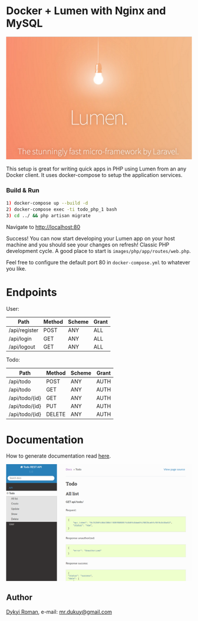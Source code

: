 # Docker + Lumen with Nginx and MySQL

![image](Lumen_splash.png)

This setup is great for writing quick apps in PHP using Lumen from an any Docker client. It uses docker-compose to setup the application services.

### Build & Run

```bash
1) docker-compose up --build -d
2) docker-compose exec -ti todo_php_1 bash
3) cd ../ && php artisan migrate
```
Navigate to [http://localhost:80](http://localhost:80) 

Success! You can now start developing your Lumen app on your host machine and you should see your changes on refresh! Classic PHP development cycle. A good place to start is `images/php/app/routes/web.php`.

Feel free to configure the default port 80 in `docker-compose.yml` to whatever you like.

# Endpoints

User:

| Path           | Method | Scheme | Grant |
| -------------  | ------ | ------ | ----- |
| /api/register  | POST   | ANY    | ALL   |
| /api/login     | GET    | ANY    | ALL   |
| /api/logout    | GET    | ANY    | ALL   |

Todo:

| Path           | Method | Scheme | Grant |
| -------------  | ------ | ------ | ----- |
| /api/todo      | POST   | ANY    | AUTH  |
| /api/todo      | GET    | ANY    | AUTH  |
| /api/todo/{id} | GET    | ANY    | AUTH  |
| /api/todo/{id} | PUT    | ANY    | AUTH  |
| /api/todo/{id} | DELETE | ANY    | AUTH  |

# Documentation

How to generate documentation read [here](docs/README.md).

![image](doc_image.png)


## Author
[Dykyi Roman](https://www.linkedin.com/in/roman-dykyi-43428543/), e-mail: [mr.dukuy@gmail.com](mailto:mr.dukuy@gmail.com)

